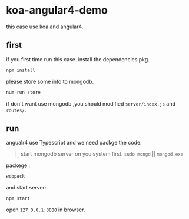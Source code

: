# koa-angular4-demo
this case use koa and angular4.

## first
if you first time run this case. install the dependencies pkg.

```sh
npm install
```

please store some info to mongodb.

```sh
num run store
```

if don't want use mongodb ,you should modified `server/index.js` and `routes/`.

## run
angualr4 use Typescript and we need packge the code.

> start mongodb server on you system first. `sudo mongd` || `mongod.exe`

packege :

```sh
webpack
```

and start server:

```sh
npm start
```

open `127.0.0.1:3000` in browser.